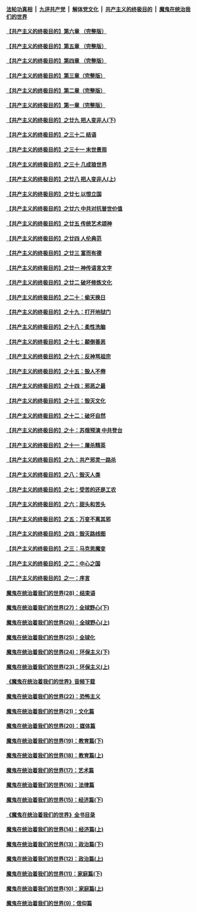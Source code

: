 

####  [法轮功真相](../../../../basic/blob/master/README.md?t=05281416) &nbsp;|&nbsp; [九评共产党](../../../../9ping.md/blob/master/README.md?t=05281416) &nbsp;|&nbsp; [解体党文化](../../../../jtdwh.md/blob/master/README.md?t=05281416)  &nbsp;|&nbsp; [共产主义的终极目的](../../../../gczydzjmd.md/blob/master/README.md?t=05281416) &nbsp;|&nbsp; [魔鬼在统治我们的世界](../../../../mgztzwmdsj.md/blob/master/README.md?t=05281416) 

#### [【共产主义的终极目的】第六章 （完整版）](../pages/nsc422/n11428913.md?t=05281416) 

#### [【共产主义的终极目的】第五章 （完整版）](../pages/nsc422/n11428912.md?t=05281416) 

#### [【共产主义的终极目的】第四章 （完整版）](../pages/nsc422/n11428907.md?t=05281416) 

#### [【共产主义的终极目的】第三章（完整版）](../pages/nsc422/n11428848.md?t=05281416) 

#### [【共产主义的终极目的】第二章（完整版）](../pages/nsc422/n11428831.md?t=05281416) 

#### [【共产主义的终极目的】第一章（完整版）](../pages/nsc422/n11417651.md?t=05281416) 

#### [【共产主义的终极目的】之廿九 把人变非人(下)](../pages/nsc422/n11344140.md?t=05281416) 

#### [【共产主义的终极目的】之三十二 结语](../pages/nsc422/n11360535.md?t=05281416) 

#### [【共产主义的终极目的】之三十一 末世景观](../pages/nsc422/n11351129.md?t=05281416) 

#### [【共产主义的终极目的】之三十 几成狼世界](../pages/nsc422/n11348280.md?t=05281416) 

#### [【共产主义的终极目的】之廿八 把人变非人(上)](../pages/nsc422/n11340492.md?t=05281416) 

#### [【共产主义的终极目的】之廿七 以恨立国](../pages/nsc422/n11336944.md?t=05281416) 

#### [【共产主义的终极目的】之廿六 中共对抗普世价值](../pages/nsc422/n11324785.md?t=05281416) 

#### [【共产主义的终极目的】之廿五 传统艺术颂神](../pages/nsc422/n11296396.md?t=05281416) 

#### [【共产主义的终极目的】之廿四 人伦典范](../pages/nsc422/n11296397.md?t=05281416) 

#### [【共产主义的终极目的】之廿三 富而有德](../pages/nsc422/n11283598.md?t=05281416) 

#### [【共产主义的终极目的】之廿一 神传语言文字](../pages/nsc422/n11263265.md?t=05281416) 

#### [【共产主义的终极目的】之廿二 破坏修炼文化](../pages/nsc422/n11245728.md?t=05281416) 

#### [【共产主义的终极目的】之二十：偷天换日](../pages/nsc422/n11238846.md?t=05281416) 

#### [【共产主义的终极目的】之十九：打开地狱门](../pages/nsc422/n11206376.md?t=05281416) 

#### [【共产主义的终极目的】之十八：柔性洗脑](../pages/nsc422/n11199994.md?t=05281416) 

#### [【共产主义的终极目的】之十七：颠倒善恶](../pages/nsc422/n11179782.md?t=05281416) 

#### [【共产主义的终极目的】之十六：反神骂祖宗](../pages/nsc422/n11166798.md?t=05281416) 

#### [【共产主义的终极目的】之十五：毁人不倦](../pages/nsc422/n11166792.md?t=05281416) 

#### [【共产主义的终极目的】之十四：邪恶之最](../pages/nsc422/n11150249.md?t=05281416) 

#### [【共产主义的终极目的】之十三：毁灭文化](../pages/nsc422/n11135227.md?t=05281416) 

#### [【共产主义的终极目的】之十二：破坏自然](../pages/nsc422/n11135214.md?t=05281416) 

#### [【共产主义的终极目的】之十：苏俄预演 中共登台](../pages/nsc422/n11118424.md?t=05281416) 

#### [【共产主义的终极目的】之十一：屠杀精英](../pages/nsc422/n11118442.md?t=05281416) 

#### [【共产主义的终极目的】之九：共产邪灵一路杀](../pages/nsc422/n11114139.md?t=05281416) 

#### [【共产主义的终极目的】之八：毁灭人类](../pages/nsc422/n11108503.md?t=05281416) 

#### [【共产主义的终极目的】之七：受苦的还是工农](../pages/nsc422/n11101809.md?t=05281416) 

#### [【共产主义的终极目的】之六：甜头和苦头](../pages/nsc422/n11096971.md?t=05281416) 

#### [【共产主义的终极目的】之五：万变不离其邪](../pages/nsc422/n11091285.md?t=05281416) 

#### [【共产主义的终极目的】之四：毁灭路线图](../pages/nsc422/n11086284.md?t=05281416) 

#### [【共产主义的终极目的】之三：马克思魔变](../pages/nsc422/n11061941.md?t=05281416) 

#### [【共产主义的终极目的】之二：中心之国](../pages/nsc422/n11047728.md?t=05281416) 

#### [【共产主义的终极目的】之一：序言](../pages/nsc422/n11086077.md?t=05281416) 

#### [魔鬼在统治着我们的世界(28)：结束语](../pages/nsc422/n10936246.md?t=05281416) 

#### [魔鬼在统治着我们的世界(27)：全球野心(下)](../pages/nsc422/n10928319.md?t=05281416) 

#### [魔鬼在统治着我们的世界(26)：全球野心(上)](../pages/nsc422/n10900318.md?t=05281416) 

#### [魔鬼在统治着我们的世界(25)：全球化](../pages/nsc422/n10788205.md?t=05281416) 

#### [魔鬼在统治着我们的世界(24)：环保主义(下)](../pages/nsc422/n10695307.md?t=05281416) 

#### [魔鬼在统治着我们的世界(23)：环保主义(上)](../pages/nsc422/n10688613.md?t=05281416) 

#### [《魔鬼在统治着我们的世界》音频下载](../pages/nsc422/n10635553.md?t=05281416) 

#### [魔鬼在统治着我们的世界(22)：恐怖主义](../pages/nsc422/n10614727.md?t=05281416) 

#### [魔鬼在统治着我们的世界(21)：文化篇](../pages/nsc422/n10597706.md?t=05281416) 

#### [魔鬼在统治着我们的世界(20)：媒体篇](../pages/nsc422/n10586579.md?t=05281416) 

#### [魔鬼在统治着我们的世界(19)：教育篇(下)](../pages/nsc422/n10564808.md?t=05281416) 

#### [魔鬼在统治着我们的世界(18)：教育篇(上)](../pages/nsc422/n10526970.md?t=05281416) 

#### [魔鬼在统治着我们的世界(17)：艺术篇](../pages/nsc422/n10499093.md?t=05281416) 

#### [魔鬼在统治着我们的世界(16)：法律篇](../pages/nsc422/n10485969.md?t=05281416) 

#### [魔鬼在统治着我们的世界(15)：经济篇(下)](../pages/nsc422/n10469975.md?t=05281416) 

#### [《魔鬼在统治着我们的世界》全书目录](../pages/nsc422/n10464261.md?t=05281416) 

#### [魔鬼在统治着我们的世界(14)：经济篇(上)](../pages/nsc422/n10457370.md?t=05281416) 

#### [魔鬼在统治着我们的世界(13)：政治篇(下)](../pages/nsc422/n10448270.md?t=05281416) 

#### [魔鬼在统治着我们的世界(12)：政治篇(上)](../pages/nsc422/n10444576.md?t=05281416) 

#### [魔鬼在统治着我们的世界(11)：家庭篇(下)](../pages/nsc422/n10440961.md?t=05281416) 

#### [魔鬼在统治着我们的世界(10)：家庭篇(上)](../pages/nsc422/n10435448.md?t=05281416) 

#### [魔鬼在统治着我们的世界(9)：信仰篇](../pages/nsc422/n10432159.md?t=05281416) 

